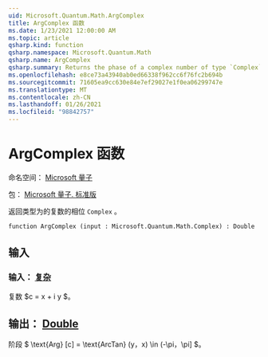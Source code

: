 ```yaml
---
uid: Microsoft.Quantum.Math.ArgComplex
title: ArgComplex 函数
ms.date: 1/23/2021 12:00:00 AM
ms.topic: article
qsharp.kind: function
qsharp.namespace: Microsoft.Quantum.Math
qsharp.name: ArgComplex
qsharp.summary: Returns the phase of a complex number of type `Complex`.
ms.openlocfilehash: e8ce73a43940ab0ed66338f962cc6f76fc2b694b
ms.sourcegitcommit: 71605ea9cc630e84e7ef29027e1f0ea06299747e
ms.translationtype: MT
ms.contentlocale: zh-CN
ms.lasthandoff: 01/26/2021
ms.locfileid: "98842757"
---
```

# <a name="argcomplex-function"></a>ArgComplex 函数

命名空间： [Microsoft 量子](xref:Microsoft.Quantum.Math)

包： [Microsoft 量子. 标准版](https://nuget.org/packages/Microsoft.Quantum.Standard)


返回类型为的复数的相位 `Complex` 。

```qsharp
function ArgComplex (input : Microsoft.Quantum.Math.Complex) : Double
```


## <a name="input"></a>输入

### <a name="input--complex"></a>输入： [复杂](xref:Microsoft.Quantum.Math.Complex)

复数 $c = x + i y $。



## <a name="output--double"></a>输出： [Double](xref:microsoft.quantum.lang-ref.double)

阶段 $ \text{Arg} [c] = \text{ArcTan} (y，x) \in (-\pi，\pi] $。